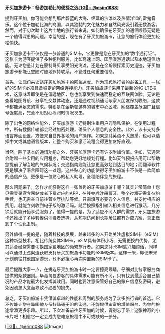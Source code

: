 **牙买加旅游卡：畅游加勒比的便捷之选[[TG💪+ @esim1088](https://t.me/s/esim1088)]**

提到牙买加，你可能会想到那片碧蓝的大海、绵延的沙滩以及热情洋溢的雷鬼音乐。这个位于加勒比海的岛国，以其独特的文化魅力和自然风光吸引着无数游客。然而，对于初次踏上这片土地的旅行者来说，如何确保在牙买加的通信顺畅无疑是一个值得深思的问题。幸运的是，现在有了牙买加旅游卡，让您的旅行体验更加轻松愉快。

牙买加旅游卡不仅仅是一张普通的SIM卡，它更像是您在牙买加的“数字通行证”。这张卡为游客提供了多种便利服务，比如高速上网、国际漫游通话以及本地短信功能。无论您是计划在蒙特哥贝享受阳光海滩，还是在金斯顿探索历史遗迹，牙买加旅游卡都能让您随时随地保持联系，不错过任何重要信息。

首先，让我们来谈谈牙买加旅游卡的网络速度。作为现代旅行者的必备工具，一张好的SIM卡必须具备稳定的网络连接能力。牙买加旅游卡采用了最新的4G LTE技术，这意味着即使是在偏远地区，您也能享受到快速而稳定的互联网体验。无论是查看地图导航、分享社交媒体动态，还是通过视频通话与家人朋友保持联络，这款卡都能满足您的需求。特别是在金斯顿这样的城市中心区域，网络覆盖范围广且信号强度高，完全不用担心断网的情况发生。

除了出色的网络性能外，牙买加旅游卡还特别注重用户的隐私保护。在使用过程中，所有数据传输都会经过加密处理，确保个人信息的安全性。此外，该卡支持多语言界面设置，方便来自世界各地的用户操作。如果您对英语不太熟悉，也可以选择中文或其他语言版本，让整个购买和激活流程变得更加友好直观。

当然，除了基本的通讯功能之外，牙买加旅游卡还有许多附加价值。例如，它通常会附赠一些实用的应用程序，帮助您更好地规划行程。比如天气预报应用可以帮助您提前了解当地的气候状况；交通指南则能让您更高效地到达目的地；而翻译软件更是解决了语言障碍这一难题。这些贴心的功能使得牙买加旅游卡不仅是一款简单的通信产品，更像是一位贴心的私人助理，全程陪伴您的旅程。

那么问题来了，怎样才能获得这样一张优秀的牙买加旅游卡呢？其实非常简单！您只需登录官方网站或者下载对应的APP，在线完成注册即可。整个过程无需复杂的手续，也无需亲自前往营业厅排队等候。只需填写必要的个人信息，并支付相应的费用，就能立刻收到电子版的激活码。随后按照指引输入相关信息进行激活，几分钟后就能开始享受服务了。值得一提的是，为了适应不同人群的需求，牙买加旅游卡还推出了多种套餐供消费者选择，从短期访问到长期居住都有对应方案，真正做到了个性化定制。

另外值得一提的是，随着科技的发展，越来越多的人开始关注虚拟SIM卡（eSIM）这种新型技术。相比传统实体SIM卡，eSIM具有体积小巧、无需更换的优势，尤其适合经常需要切换国家或地区的频繁旅行者。如果您对eSIM感兴趣的话，同样可以通过上述渠道获取支持牙买加旅游卡功能的eSIM版本。这样一来，即便未来计划前往其他国家游玩，也不必担心再次购置新的SIM卡了。

最后提醒大家一点，在挑选牙买加旅游卡时一定要擦亮眼睛，仔细对比各家服务商提供的条款细则。毕竟每位游客的具体需求可能有所不同，只有找到最适合自己情况的产品才能最大化发挥其效用。同时也要注意保管好自己的账户信息及密码，避免因疏忽大意而导致不必要的损失。

总之，牙买加旅游卡凭借其卓越的性能和周到的服务成为了众多旅行者的首选。它不仅能让您在异国他乡保持畅通无阻的沟通，还能提供丰富的增值服务，为您的旅途增添更多乐趣。所以，下次准备前往牙买加的时候，请别忘了带上这张神奇的小卡片吧！相信它一定会成为您难忘旅程中不可或缺的一部分。

[[TG💪+ @esim1088](https://t.me/s/esim1088) ![Image](https://i.postimg.cc/4NQfJmqS/Snipaste-2025-05-13-00-14-12.png)]